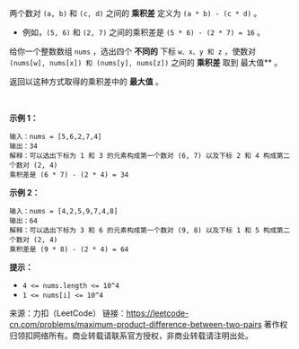 两个数对 ```(a, b)``` 和 ```(c, d)``` 之间的 **乘积差** 定义为 ```(a * b) - (c * d)``` 。

* 例如，```(5, 6)``` 和 ```(2, 7)``` 之间的乘积差是 ```(5 * 6) - (2 * 7) = 16``` 。

给你一个整数数组 ```nums``` ，选出四个 **不同的** 下标 ```w、x、y 和 z``` ，使数对 ```(nums[w], nums[x]) 和 (nums[y], nums[z])``` 之间的 **乘积差** 取到 最大值** 。

返回以这种方式取得的乘积差中的 **最大值** 。

 

**示例 1：**
```
输入：nums = [5,6,2,7,4]
输出：34
解释：可以选出下标为 1 和 3 的元素构成第一个数对 (6, 7) 以及下标 2 和 4 构成第二个数对 (2, 4)
乘积差是 (6 * 7) - (2 * 4) = 34
```
**示例 2：**
```
输入：nums = [4,2,5,9,7,4,8]
输出：64
解释：可以选出下标为 3 和 6 的元素构成第一个数对 (9, 8) 以及下标 1 和 5 构成第二个数对 (2, 4)
乘积差是 (9 * 8) - (2 * 4) = 64
```

**提示：**

* ```4 <= nums.length <= 10^4```
* ```1 <= nums[i] <= 10^4```

来源：力扣（LeetCode）
链接：https://leetcode-cn.com/problems/maximum-product-difference-between-two-pairs
著作权归领扣网络所有。商业转载请联系官方授权，非商业转载请注明出处。
